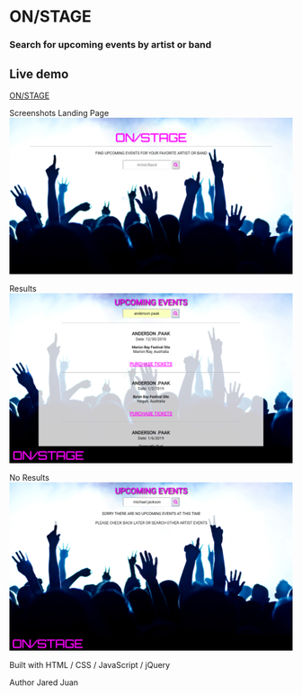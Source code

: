 <h1>ON/STAGE</h1>
<h3>Search for upcoming events by artist or band</h3>

<h2>Live demo</h2>
<a href="https://jaredmichael.github.io/on-stage/">ON/STAGE</a>

Screenshots
Landing Page
![alt text](https://github.com/jaredmichael/api-hack/blob/master/images/landing-page.png)

Results
![alt text](https://github.com/jaredmichael/api-hack/blob/master/images/results-page.png)

No Results
![alt text](https://github.com/jaredmichael/api-hack/blob/master/images/no-results-page.png)

Built with
HTML / CSS / JavaScript / jQuery

Author
Jared Juan

